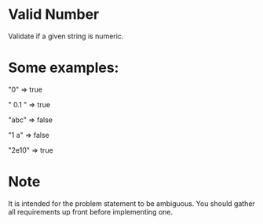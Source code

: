 # Valid Number 
Validate if a given string is numeric.

# Some examples:
"0" => true

" 0.1 " => true

"abc" => false

"1 a" => false

"2e10" => true

# Note 
It is intended for the problem statement to be ambiguous. You should gather all requirements up front before implementing one.

